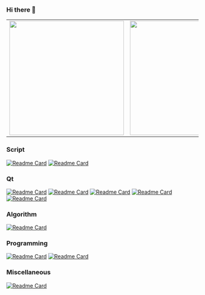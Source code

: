 ### Hi there 👋

<!--
**yunke120/yunke120** is a ✨ _special_ ✨ repository because its `README.md` (this file) appears on your GitHub profile.

Here are some ideas to get you started:

- 🔭 I’m currently working on ...
- 🌱 I’m currently learning ...
- 👯 I’m looking to collaborate on ...
- 🤔 I’m looking for help with ...
- 💬 Ask me about ...
- 📫 How to reach me: ...
- 😄 Pronouns: ...
- ⚡ Fun fact: ...
-->

<table><tr>
<td><img src="https://github-readme-stats.vercel.app/api?username=yunke120&show_icons=true&theme=radical&count_private=true" width="300"/></td>
<td><img src="https://github-readme-stats.vercel.app/api/top-langs/?username=yunke120&theme=radical&layout=compact" width="300"/></td>
</tr></table>


### Script
[![Readme Card](https://github-readme-stats.vercel.app/api/pin/?username=yunke120&repo=zzu-jksb)](https://github.com/yunke120/zzu-jksb)
[![Readme Card](https://github-readme-stats.vercel.app/api/pin/?username=yunke120&repo=pfvpn-sign)](https://github.com/yunke120/pfvpn-sign)
### Qt
[![Readme Card](https://github-readme-stats.vercel.app/api/pin/?username=yunke120&repo=qt-python-yolov5)](https://github.com/yunke120/qt-python-yolov5)
[![Readme Card](https://github-readme-stats.vercel.app/api/pin/?username=yunke120&repo=Qt-Modbus)](https://github.com/yunke120/Qt-Modbus)
[![Readme Card](https://github-readme-stats.vercel.app/api/pin/?username=yunke120&repo=ydyodraw)](https://github.com/yunke120/ydyodraw)
[![Readme Card](https://github-readme-stats.vercel.app/api/pin/?username=yunke120&repo=Qt-BDMap)](https://github.com/yunke120/Qt-BDMap)
[![Readme Card](https://github-readme-stats.vercel.app/api/pin/?username=yunke120&repo=QtCreatorTheme-VSCodeDarkPlus)](https://github.com/yunke120/QtCreatorTheme-VSCodeDarkPlus)
### Algorithm
[![Readme Card](https://github-readme-stats.vercel.app/api/pin/?username=yunke120&repo=defect-detecting)](https://github.com/yunke120/defect-detecting)
### Programming
[![Readme Card](https://github-readme-stats.vercel.app/api/pin/?username=yunke120&repo=safe-rules)](https://github.com/yunke120/safe-rules)
[![Readme Card](https://github-readme-stats.vercel.app/api/pin/?username=yunke120&repo=secguide)](https://github.com/yunke120/secguide)
### Miscellaneous
[![Readme Card](https://github-readme-stats.vercel.app/api/pin/?username=yunke120&repo=VisaDemo)](https://github.com/yunke120/VisaDemo)
